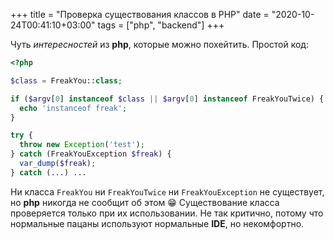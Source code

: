 +++
title = "Проверка существования классов в PHP"
date = "2020-10-24T00:41:10+03:00"
tags = ["php", "backend"]
+++

Чуть *интересностей* из **php**, которые можно похейтить. Простой код:

```php
<?php

$class = FreakYou::class;

if ($argv[0] instanceof $class || $argv[0] instanceof FreakYouTwice) {
  echo 'instanceof freak';
}

try {
  throw new Exception('test');
} catch (FreakYouException $freak) {
  var_dump($freak);
} catch (...) ...
```

Ни класса `FreakYou` ни `FreakYouTwice` ни `FreakYouException` не существует, но **php** никогда не сообщит об этом 😁
Существование класса проверяется только при их использовании. Не так критично, потому что нормальные пацаны используют
нормальные **IDE**, но некомфортно.
